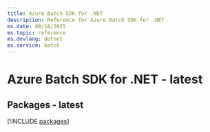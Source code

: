 ```yaml
---
title: Azure Batch SDK for .NET
description: Reference for Azure Batch SDK for .NET
ms.date: 08/18/2025
ms.topic: reference
ms.devlang: dotnet
ms.service: batch
---
```

# Azure Batch SDK for .NET - latest
## Packages - latest
[!INCLUDE [packages](batch-index.md)]